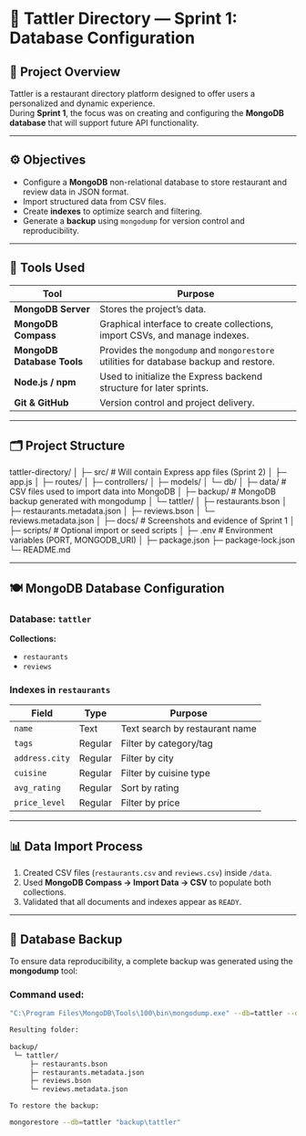 # 🥗 Tattler Directory — Sprint 1: Database Configuration

## 📖 Project Overview
Tattler is a restaurant directory platform designed to offer users a personalized and dynamic experience.  
During **Sprint 1**, the focus was on creating and configuring the **MongoDB database** that will support future API functionality.

---

## ⚙️ Objectives
- Configure a **MongoDB** non-relational database to store restaurant and review data in JSON format.
- Import structured data from CSV files.
- Create **indexes** to optimize search and filtering.
- Generate a **backup** using `mongodump` for version control and reproducibility.

---

## 🧰 Tools Used
| Tool | Purpose |
|------|----------|
| **MongoDB Server** | Stores the project’s data. |
| **MongoDB Compass** | Graphical interface to create collections, import CSVs, and manage indexes. |
| **MongoDB Database Tools** | Provides the `mongodump` and `mongorestore` utilities for database backup and restore. |
| **Node.js / npm** | Used to initialize the Express backend structure for later sprints. |
| **Git & GitHub** | Version control and project delivery. |

---

## 🗂️ Project Structure

tattler-directory/
│
├─ src/ # Will contain Express app files (Sprint 2)
│ ├─ app.js
│ ├─ routes/
│ ├─ controllers/
│ ├─ models/
│ └─ db/
│
├─ data/ # CSV files used to import data into MongoDB
│
├─ backup/ # MongoDB backup generated with mongodump
│ └─ tattler/
│ ├─ restaurants.bson
│ ├─ restaurants.metadata.json
│ ├─ reviews.bson
│ └─ reviews.metadata.json
│
├─ docs/ # Screenshots and evidence of Sprint 1
│
├─ scripts/ # Optional import or seed scripts
│
├─ .env # Environment variables (PORT, MONGODB_URI)
│
├─ package.json
├─ package-lock.json
└─ README.md


---

## 🍽️ MongoDB Database Configuration

### Database: `tattler`
**Collections:**
- `restaurants`
- `reviews`

### Indexes in `restaurants`
| Field | Type | Purpose |
|-------|------|----------|
| `name` | Text | Text search by restaurant name |
| `tags` | Regular | Filter by category/tag |
| `address.city` | Regular | Filter by city |
| `cuisine` | Regular | Filter by cuisine type |
| `avg_rating` | Regular | Sort by rating |
| `price_level` | Regular | Filter by price |

---

## 📊 Data Import Process
1. Created CSV files (`restaurants.csv` and `reviews.csv`) inside `/data`.
2. Used **MongoDB Compass → Import Data → CSV** to populate both collections.
3. Validated that all documents and indexes appear as `READY`.

---

## 💾 Database Backup

To ensure data reproducibility, a complete backup was generated using the **mongodump** tool:

### Command used:
```bash
"C:\Program Files\MongoDB\Tools\100\bin\mongodump.exe" --db=tattler --out="C:\Users\leonm\Documents\TECHNOREADY\CHALLENGE 4\CHALLENGE 4 REP\tattler-directory\backup"

Resulting folder:
	
backup/
 └─ tattler/
     ├─ restaurants.bson
     ├─ restaurants.metadata.json
     ├─ reviews.bson
     └─ reviews.metadata.json

To restore the backup:

mongorestore --db=tattler "backup\tattler"
